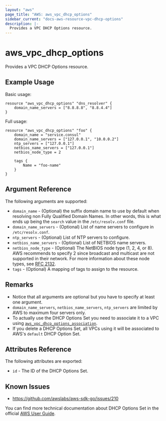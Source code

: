```yaml
---
layout: "aws"
page_title: "AWS: aws_vpc_dhcp_options"
sidebar_current: "docs-aws-resource-vpc-dhcp-options"
description: |-
  Provides a VPC DHCP Options resource.
---
```


# aws\_vpc\_dhcp\_options

Provides a VPC DHCP Options resource.

## Example Usage

Basic usage:

```
resource "aws_vpc_dhcp_options" "dns_resolver" {
	domain_name_servers = ["8.8.8.8", "8.8.4.4"]
}
```

Full usage:

```
resource "aws_vpc_dhcp_options" "foo" {
	domain_name = "service.consul"
	domain_name_servers = ["127.0.0.1", "10.0.0.2"]
	ntp_servers = ["127.0.0.1"]
	netbios_name_servers = ["127.0.0.1"]
	netbios_node_type = 2

	tags {
		Name = "foo-name"
	}
}
```

## Argument Reference

The following arguments are supported:

* `domain_name` - (Optional) the suffix domain name to use by default when resolving non Fully Qualified Domain Names. In other words, this is what ends up being the `search` value in the `/etc/resolv.conf` file.
* `domain_name_servers` - (Optional) List of name servers to configure in `/etc/resolv.conf`.
* `ntp_servers` - (Optional) List of NTP servers to configure.
* `netbios_name_servers` - (Optional) List of NETBIOS name servers.
* `netbios_node_type` - (Optional) The NetBIOS node type (1, 2, 4, or 8). AWS recommends to specify 2 since broadcast and multicast are not supported in their network. For more information about these node types, see [RFC 2132](http://www.ietf.org/rfc/rfc2132.txt).
* `tags` - (Optional) A mapping of tags to assign to the resource.

## Remarks
* Notice that all arguments are optional but you have to specify at least one argument.
* `domain_name_servers`, `netbios_name_servers`, `ntp_servers` are limited by AWS to maximum four servers only.
* To actually use the DHCP Options Set you need to associate it to a VPC using [`aws_vpc_dhcp_options_association`](/docs/providers/aws/r/vpc_dhcp_options_association.html).
* If you delete a DHCP Options Set, all VPCs using it will be associated to AWS's `default` DHCP Option Set.

## Attributes Reference

The following attributes are exported:

* `id` - The ID of the DHCP Options Set.

## Known Issues
* https://github.com/awslabs/aws-sdk-go/issues/210

You can find more technical documentation about DHCP Options Set in the
official [AWS User Guide](http://docs.aws.amazon.com/AmazonVPC/latest/UserGuide/VPC_DHCP_Options.html).
